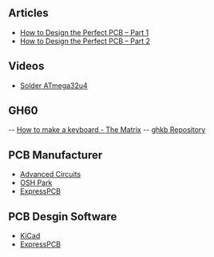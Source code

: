 ## Articles
- [How to Design the Perfect PCB – Part 1](http://www.michaelhleonard.com/how-to-design-the-perfect-pcb-part1)
- [How to Design the Perfect PCB – Part 2](http://www.michaelhleonard.com/how-to-design-the-perfect-pcb-part2/)

## Videos
- [Solder ATmega32u4](http://vimeo.com/51312926)

## GH60
-- [How to make a keyboard - The Matrix](http://blog.komar.be/how-to-make-a-keyboard-the-matrix/)
-- [ghkb Repository](https://github.com/komar007/ghkb)

## PCB Manufacturer
- [Advanced Circuits](http://www.4pcb.com/)
- [OSH Park](http://oshpark.com/)
- [ExpressPCB](http://www.expresspcb.com/)

## PCB Desgin Software
- [KiCad](http://www.kicad-pcb.org/display/KICAD/KiCad+EDA+Software+Suite)
- [ExpressPCB](http://www.expresspcb.com/ExpressPCBHtm/Free_cad_software.htm)